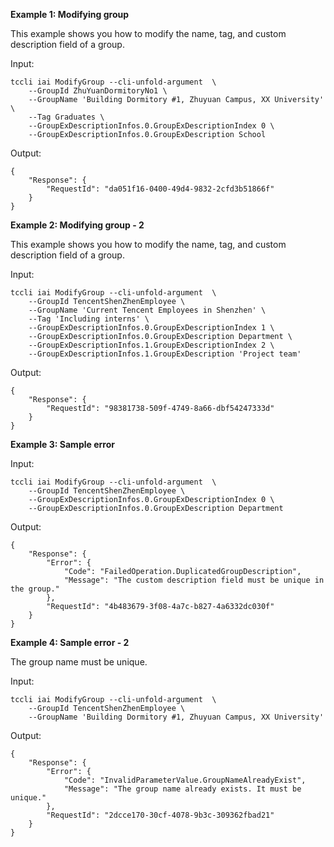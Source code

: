 **Example 1: Modifying group**

This example shows you how to modify the name, tag, and custom description field of a group.

Input: 

```
tccli iai ModifyGroup --cli-unfold-argument  \
    --GroupId ZhuYuanDormitoryNo1 \
    --GroupName 'Building Dormitory #1, Zhuyuan Campus, XX University' \
    --Tag Graduates \
    --GroupExDescriptionInfos.0.GroupExDescriptionIndex 0 \
    --GroupExDescriptionInfos.0.GroupExDescription School
```

Output: 
```
{
    "Response": {
        "RequestId": "da051f16-0400-49d4-9832-2cfd3b51866f"
    }
}
```

**Example 2: Modifying group - 2**

This example shows you how to modify the name, tag, and custom description field of a group.

Input: 

```
tccli iai ModifyGroup --cli-unfold-argument  \
    --GroupId TencentShenZhenEmployee \
    --GroupName 'Current Tencent Employees in Shenzhen' \
    --Tag 'Including interns' \
    --GroupExDescriptionInfos.0.GroupExDescriptionIndex 1 \
    --GroupExDescriptionInfos.0.GroupExDescription Department \
    --GroupExDescriptionInfos.1.GroupExDescriptionIndex 2 \
    --GroupExDescriptionInfos.1.GroupExDescription 'Project team'
```

Output: 
```
{
    "Response": {
        "RequestId": "98381738-509f-4749-8a66-dbf54247333d"
    }
}
```

**Example 3: Sample error**



Input: 

```
tccli iai ModifyGroup --cli-unfold-argument  \
    --GroupId TencentShenZhenEmployee \
    --GroupExDescriptionInfos.0.GroupExDescriptionIndex 0 \
    --GroupExDescriptionInfos.0.GroupExDescription Department
```

Output: 
```
{
    "Response": {
        "Error": {
            "Code": "FailedOperation.DuplicatedGroupDescription",
            "Message": "The custom description field must be unique in the group."
        },
        "RequestId": "4b483679-3f08-4a7c-b827-4a6332dc030f"
    }
}
```

**Example 4: Sample error - 2**

The group name must be unique.

Input: 

```
tccli iai ModifyGroup --cli-unfold-argument  \
    --GroupId TencentShenZhenEmployee \
    --GroupName 'Building Dormitory #1, Zhuyuan Campus, XX University'
```

Output: 
```
{
    "Response": {
        "Error": {
            "Code": "InvalidParameterValue.GroupNameAlreadyExist",
            "Message": "The group name already exists. It must be unique."
        },
        "RequestId": "2dcce170-30cf-4078-9b3c-309362fbad21"
    }
}
```

